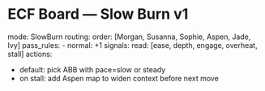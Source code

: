# ECF Board — Slow Burn v1
mode: SlowBurn
routing:
  order: [Morgan, Susanna, Sophie, Aspen, Jade, Ivy]
  pass_rules:
    - normal: +1
signals:
  read: [ease, depth, engage, overheat, stall]
actions:
  - default: pick ABB with pace=slow or steady
  - on stall: add Aspen map to widen context before next move
